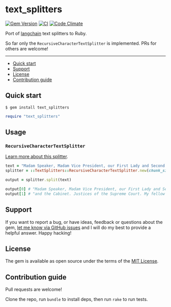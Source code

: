 # text_splitters

[![Gem Version](https://badge.fury.io/rb/text_splitters.svg)](https://rubygems.org/gems/text_splitters)
[![CI](https://github.com/ghiculescu/text_splitters/actions/workflows/ci.yml/badge.svg)](https://github.com/ghiculescu/text_splitters/actions/workflows/ci.yml)
[![Code Climate](https://codeclimate.com/github/ghiculescu/text_splitters/badges/gpa.svg)](https://codeclimate.com/github/ghiculescu/text_splitters)

Port of [langchain](https://github.com/hwchase17/langchain) text splitters to Ruby.

So far only the `RecursiveCharacterTextSplitter` is implemented. PRs for others are welcome!

---

- [Quick start](#quick-start)
- [Support](#support)
- [License](#license)
- [Contribution guide](#contribution-guide)

## Quick start

```
$ gem install text_splitters
```

```ruby
require "text_splitters"
```

## Usage

### `RecursiveCharacterTextSplitter`

[Learn more about this splitter](https://langchain.readthedocs.io/en/latest/modules/indexes/examples/textsplitter.html#generic-recursive-text-splitting).

```ruby
text = "Madam Speaker, Madam Vice President, our First Lady and Second Gentleman. Members of Congress and the Cabinet. Justices of the Supreme Court. My fellow Americans."
splitter = ::TextSplitters::RecursiveCharacterTextSplitter.new(chunk_size: 100, chunk_overlap: 20)

output = splitter.split(text)

output[0] # "Madam Speaker, Madam Vice President, our First Lady and Second Gentleman. Members of Congress and the Cabinet."
output[1] # "and the Cabinet. Justices of the Supreme Court. My fellow Americans."
```

## Support

If you want to report a bug, or have ideas, feedback or questions about the gem, [let me know via GitHub issues](https://github.com/ghiculescu/text_splitters/issues/new) and I will do my best to provide a helpful answer. Happy hacking!

## License

The gem is available as open source under the terms of the [MIT License](LICENSE.txt).

## Contribution guide

Pull requests are welcome!

Clone the repo, run `bundle` to install deps, then run `rake` to run tests.

